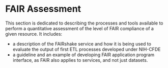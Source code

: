 # FAIR Assessment

This section is dedicated to describing the processes and tools available to perform a quantitative assessment of the level of FAIR compliance of a given resource.
It includes:

- a description of the FAIRshake service and how it is being used to evaluate the output of first ETL processes developed under NIH-CFDE
- a guideline and an example of developing FAIR application program interface, as FAIR also applies to services, and not just datasets.
